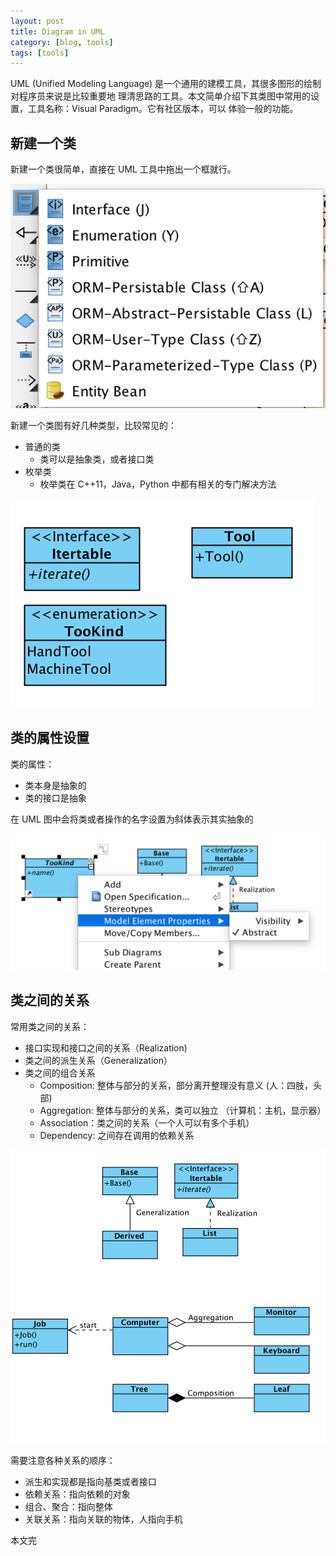 ```yaml
---
layout: post
title: Diagram in UML
category: [blog, tools]
tags: [tools]
---
```


UML (Unified Modeling Language) 是一个通用的建模工具，其很多图形的绘制对程序员来说是比较重要地
理清思路的工具。本文简单介绍下其类图中常用的设置，工具名称：Visual Paradigm。它有社区版本，可以
体验一般的功能。

## 新建一个类

新建一个类很简单，直接在 UML 工具中拖出一个框就行。

![New Class](/images/2017-12-03-uml/new-class.png)

新建一个类图有好几种类型，比较常见的：

+ 普通的类
  + 类可以是抽象类，或者接口类
+ 枚举类
  + 枚举类在 C++11，Java，Python 中都有相关的专门解决方法

![Demo new class](/images/2017-12-03-uml/demo-new-class.png)

## 类的属性设置

类的属性：

+ 类本身是抽象的
+ 类的接口是抽象

在 UML 图中会将类或者操作的名字设置为斜体表示其实抽象的

![Abstract class and operation](/images/2017-12-03-uml/abstract-class-operation.png)

## 类之间的关系

常用类之间的关系：

+ 接口实现和接口之间的关系（Realization)
+ 类之间的派生关系（Generalization）
+ 类之间的组合关系
  + Composition: 整体与部分的关系，部分离开整理没有意义 (人：四肢，头部)
  + Aggregation: 整体与部分的关系，类可以独立 （计算机：主机，显示器）
  + Association：类之间的关系（一个人可以有多个手机）
  + Dependency: 之间存在调用的依赖关系

![Class relationship](/images/2017-12-03-uml/class-relationship.png)

需要注意各种关系的顺序：

+ 派生和实现都是指向基类或者接口
+ 依赖关系：指向依赖的对象
+ 组合、聚合：指向整体
+ 关联关系：指向关联的物体，人指向手机

本文完



